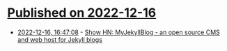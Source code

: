 # [Published on 2022-12-16](index.md)

* [2022-12-16, 16:47:08](https://news.ycombinator.com/item?id=34016754) - [Show HN: MyJekyllBlog - an open source CMS and web host for Jekyll blogs](https://github.com/symkat/MyJekyllBlog)
